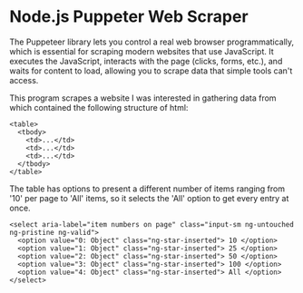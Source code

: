 <h1>Node.js Puppeter Web Scraper</h1>

<p>
The Puppeteer library lets you control a real web browser programmatically, which is essential for scraping modern websites that use JavaScript.  It executes the JavaScript, interacts with the page (clicks, forms, etc.), and waits for content to load, allowing you to scrape data that simple tools can't access.
</p>

<p>
  This program scrapes a website I was interested in gathering data from which contained the following structure of html:
</p>

```
<table>
  <tbody>
    <td>...</td>
    <td>...</td>
    <td>...</td>
  </tbody>
</table>
```

<p>
  The table has options to present a different number of items ranging from '10' per page to 'All' items, so it selects the 'All' option to get every entry at once.
</p>

```
<select aria-label="item numbers on page" class="input-sm ng-untouched ng-pristine ng-valid">
  <option value="0: Object" class="ng-star-inserted"> 10 </option>
  <option value="1: Object" class="ng-star-inserted"> 25 </option>
  <option value="2: Object" class="ng-star-inserted"> 50 </option>
  <option value="3: Object" class="ng-star-inserted"> 100 </option>
  <option value="4: Object" class="ng-star-inserted"> All </option>
</select>
```
